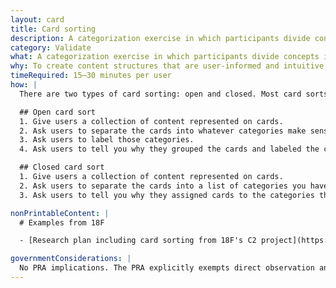 ```yaml
---
layout: card
title: Card sorting
description: A categorization exercise in which participants divide concepts into different groups based on their
category: Validate
what: A categorization exercise in which participants divide concepts into different groups based on their understanding of those concepts.
why: To create content structures that are user-informed and intuitive.
timeRequired: 15–30 minutes per user
how: |
  There are two types of card sorting: open and closed. Most card sorts are performed with one user at a time, but you can also do the exercise with groups of two to three people.

  ## Open card sort
  1. Give users a collection of content represented on cards.
  2. Ask users to separate the cards into whatever categories make sense to them.
  3. Ask users to label those categories.
  4. Ask users to tell you why they grouped the cards and labeled the categories as they did.

  ## Closed card sort
  1. Give users a collection of content represented on cards.
  2. Ask users to separate the cards into a list of categories you have predefined.
  3. Ask users to tell you why they assigned cards to the categories they did.

nonPrintableContent: |
  # Examples from 18F

  - [Research plan including card sorting from 18F's C2 project](https://github.com/18F/C2/wiki/Sprint-5:-Interaction-model-June-2016)

governmentConsiderations: |
  No PRA implications. The PRA explicitly exempts direct observation and non-standardized conversation, 5 CFR 1320.3(h)3. It also explicitly excludes tests of knowledge or aptitude, 5 CFR 1320.3(h)7, which is essentially what a card sort tests (though in our case, a poor result is our fault).
---
```

